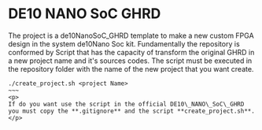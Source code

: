 # DE10 NANO SoC GHRD

<p>
The project is a de10NanoSoC_GHRD template to make a new custom FPGA design in the system de10Nano Soc kit. Fundamentally the repository is conformed by Script that has the capacity of transform the original GHRD in a new project name and it's sources codes.
The script must be executed in the repository folder with the name of the new project that you want create.
</p>

~~~~#!/bin/bash
./create_project.sh <project Name>
~~~
<p>
If do you want use the script in the official DE10\_NANO\_SoC\_GHRD you must copy the **.gitignore** and the script **create_project.sh**.
</p>
